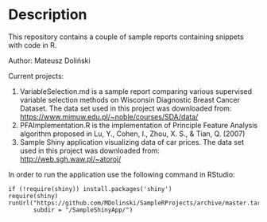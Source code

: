 # Description
This repository contains a couple of sample reports containing snippets with code in R. 

Author: Mateusz Doliński

Current projects: 
1.  VariableSelection.md is a sample report comparing various supervised variable selection methods on Wisconsin Diagnostic Breast Cancer Dataset. The data set used in this project was downloaded from: https://www.mimuw.edu.pl/~noble/courses/SDA/data/
2. PFAImplementation.R is the implementation of Principle Feature Analysis algorithm proposed in Lu, Y., Cohen, I., Zhou, X. S., & Tian, Q. (2007)
3. Sample Shiny application visualizing data of car prices. The data set used in this project was downloaded from: http://web.sgh.waw.pl/~atoroj/

In order to run the application use the following command in RStudio:
```{r}
if (!require(shiny)) install.packages('shiny')
require(shiny)
runUrl("https://github.com/MDolinski/SampleRProjects/archive/master.tar.gz",
       subdir = "/SampleShinyApp/")
```
